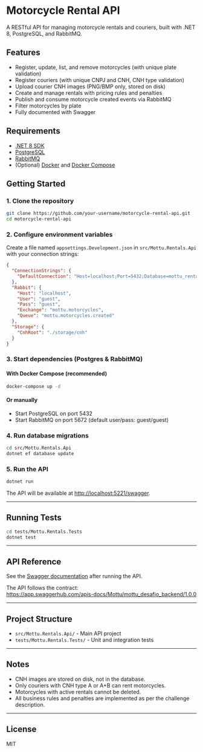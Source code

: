 # Motorcycle Rental API

A RESTful API for managing motorcycle rentals and couriers, built with .NET 8, PostgreSQL, and RabbitMQ.

## Features

- Register, update, list, and remove motorcycles (with unique plate validation)
- Register couriers (with unique CNPJ and CNH, CNH type validation)
- Upload courier CNH images (PNG/BMP only, stored on disk)
- Create and manage rentals with pricing rules and penalties
- Publish and consume motorcycle created events via RabbitMQ
- Filter motorcycles by plate
- Fully documented with Swagger

## Requirements

- [.NET 8 SDK](https://dotnet.microsoft.com/download)
- [PostgreSQL](https://www.postgresql.org/)
- [RabbitMQ](https://www.rabbitmq.com/)
- (Optional) [Docker](https://www.docker.com/) and [Docker Compose](https://docs.docker.com/compose/)

## Getting Started

### 1. Clone the repository

```sh
git clone https://github.com/your-username/motorcycle-rental-api.git
cd motorcycle-rental-api
```

### 2. Configure environment variables

Create a file named `appsettings.Development.json` in `src/Mottu.Rentals.Api` with your connection strings:

```json
{
  "ConnectionStrings": {
    "DefaultConnection": "Host=localhost;Port=5432;Database=mottu_rentals;Username=postgres;Password=yourpassword"
  },
  "Rabbit": {
    "Host": "localhost",
    "User": "guest",
    "Pass": "guest",
    "Exchange": "mottu.motorcycles",
    "Queue": "mottu.motorcycles.created"
  },
  "Storage": {
    "CnhRoot": "./storage/cnh"
  }
}
```

### 3. Start dependencies (Postgres & RabbitMQ)

#### With Docker Compose (recommended)

```sh
docker-compose up -d
```

#### Or manually

- Start PostgreSQL on port 5432
- Start RabbitMQ on port 5672 (default user/pass: guest/guest)

### 4. Run database migrations

```sh
cd src/Mottu.Rentals.Api
dotnet ef database update
```

### 5. Run the API

```sh
dotnet run
```

The API will be available at [http://localhost:5221/swagger](http://localhost:5221/swagger).

---

## Running Tests

```sh
cd tests/Mottu.Rentals.Tests
dotnet test
```

---

## API Reference

See the [Swagger documentation](http://localhost:5221/swagger) after running the API.

The API follows the contract:  
https://app.swaggerhub.com/apis-docs/Mottu/mottu_desafio_backend/1.0.0

---

## Project Structure

- `src/Mottu.Rentals.Api/` - Main API project
- `tests/Mottu.Rentals.Tests/` - Unit and integration tests

---

## Notes

- CNH images are stored on disk, not in the database.
- Only couriers with CNH type A or A+B can rent motorcycles.
- Motorcycles with active rentals cannot be deleted.
- All business rules and penalties are implemented as per the challenge description.

---

## License

MIT
